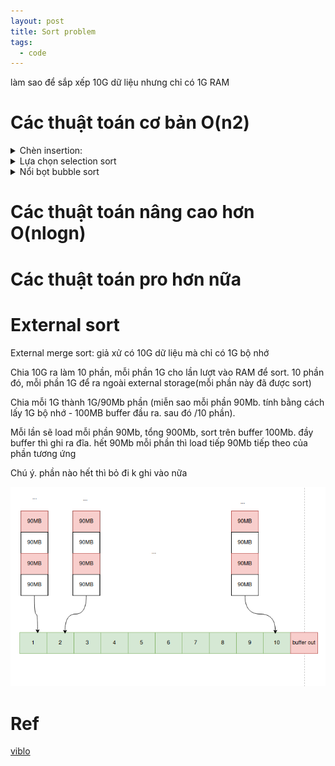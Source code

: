 ```yaml
---
layout: post
title: Sort problem
tags:
  - code
---
```


làm sao để sắp xếp 10G dữ liệu nhưng chỉ có 1G RAM

# Các thuật toán cơ bản O(n2)

<details markdown="1">
<summary>Chèn insertion: </summary>

```
 for i in range(1, n):  # for vị trí i in arr:
    	key = arr[i]  # lưu lại phần tử để tí chèn vào vị trí đúng (rút ra)
    	j = i-1
    	while j >= 0 and key < arr[j]:  # lùi từ i đến đầu dãy tới khi gặp phần tử  < phần tử thứ i (while lớn hơn thì vẫn chạy)
        	arr[j+1] = arr[j]  # mỗi lần lùi thì đẩy phần tử trước đó lên 
        	j -= 1  # lùi 
    	arr[j+1] = key  # cuối cùng chèn lại phần tử vào vị trí đúng

[13, 14, 15, 5, 6]
[13, 14, 15, *, 6]  5 để ra ngoài
[13, 14, * ,15, 6]  đẩy 15 lên, điều kiện 5 vẫn chưa > 14
[13, * ,14 ,15, 6]  đẩy 14 lên
[ *, 13,14 ,15, 6]  đẩy 13 lên
[ 5, 13,14 ,15, 6]  chèn 5 vào

```


</details>

<details markdown="1">
<summary>Lựa chọn selection sort </summary>

```
int i, j, min, temp;
for (i = 0; i < n-1; i++) {  // for các vị trí i
    min = i;
    for (j = i+1; j < n; j++){  // for từ vị trí đến cuối dãy
        if (a[j] < a[min]) min = j; // tìm vị trí có phần tử nhỏ nhất
    }
    swap(a[i], a[min]);    // chuyển phần tử nhỏ nhất tại vị trí đã tìm được lên vị trí i
}

```

</details>


<details markdown="1">
<summary>Nổi bọt bubble sort</summary>

```
int i, j;
for (i = (n-1); i >= 0; i--) { // duyệt nhiều lần, mỗi lần lặp sẽ đẩy phần tử lớn nhất xuống cuối dãy
        for (j = 1; j <= i; j++){   // trong mỗi lần lặp sẽ đi từ đầu dãy tới phần tử lớn nhất đã được sắp xếp đúng 
        if (a[j-1] > a[j])  // còn lớn hơn thì còn đổi chỗ -> phần tử lớn sẽ được chuyển dần về cuối dãy
            swap(a[j-1],a[j]);
        }
}

```

</details>

# Các thuật toán nâng cao hơn O(nlogn)


# Các thuật toán pro hơn nữa 


# External sort

External merge sort: giả xử có 10G dữ liệu mà chỉ có 1G bộ nhớ

Chia 10G ra làm 10 phần, mỗi phần 1G cho lần lượt vào RAM để sort. 10 phần đó, mỗi phần 1G để ra ngoài external storage(mỗi phần này đã được sort)

Chia mỗi 1G thành 1G/90Mb phần (miễn sao mỗi phần 90Mb. tính bằng cách lấy 1G bộ nhớ - 100MB buffer đầu ra. sau đó /10 phần). 

Mỗi lần sẽ load mỗi phần 90Mb, tổng 900Mb, sort trên buffer 100Mb. đầy buffer thì ghi ra đĩa. hết 90Mb mỗi phần thì load tiếp 90Mb tiếp theo của phần tương ứng

Chú ý. phần nào hết thì bỏ đi k ghi vào nữa

![](../images/2024-03-04%2009-41-56.png)

# Ref 

[viblo](https://viblo.asia/p/chuong-10-sorting-2ly-thuyet-co-ban-aNj4vzjd46r)

 




